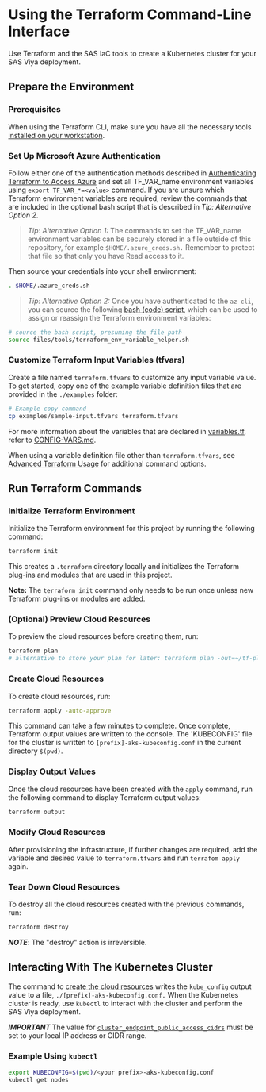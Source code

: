 # Using the Terraform Command-Line Interface

Use Terraform and the SAS IaC tools to create a Kubernetes cluster for your SAS Viya deployment.

## Prepare the Environment

### Prerequisites
When using the Terraform CLI, make sure you have all the necessary tools [installed on your workstation](../../README.md#terraform-requirements).

### Set Up Microsoft Azure Authentication

Follow either one of the authentication methods described in [Authenticating Terraform to Access Azure](./TerraformAzureAuthentication.md) and set all TF_VAR_name environment variables using `export TF_VAR_*=<value>` command.  If you are unsure which Terraform environment variables are required, review the commands that are included in the optional bash script that is described in *Tip: Alternative Option 2*.

> *Tip: Alternative Option 1:*  The commands to set the TF_VAR_name environment variables can be securely stored in a file outside of this repository, for example `$HOME/.azure_creds.sh.` Remember to protect that file so that only you have Read access to it.

Then source your credentials into your shell environment:

```bash
. $HOME/.azure_creds.sh
```

> *Tip: Alternative Option 2:*  Once you have authenticated to the `az cli`, you can source the following
[bash (code) script](../../files/tools/terraform_env_variable_helper.sh), which can be used to assign or reassign the Terraform environment variables:

```bash
# source the bash script, presuming the file path
source files/tools/terraform_env_variable_helper.sh
```

### Customize Terraform Input Variables (tfvars)

Create a file named `terraform.tfvars` to customize any input variable value. To get started, copy one of the example variable definition files that are provided
in the `./examples` folder: 

```bash
# Example copy command
cp examples/sample-input.tfvars terraform.tfvars
```

For more information about the variables that are declared in [variables.tf](variables.tf), refer to [CONFIG-VARS.md](docs/CONFIG-VARS.md).

When using a variable definition file other than `terraform.tfvars`, see [Advanced Terraform Usage](docs/user/AdvancedTerraformUsage.md) for additional command options.

## Run Terraform Commands

### Initialize Terraform Environment

Initialize the Terraform environment for this project by running the following command:

```bash
terraform init
```

This creates a `.terraform` directory locally and initializes the Terraform plug-ins and modules that are used in this project.

**Note:** The `terraform init` command only needs to be run once unless new Terraform plug-ins or modules are added.

### (Optional) Preview Cloud Resources

To preview the cloud resources before creating them, run:

```bash
terraform plan
# alternative to store your plan for later: terraform plan -out=~/tf-plan.out 
```
### Create Cloud Resources

To create cloud resources, run:

```bash
terraform apply -auto-approve
```

This command can take a few minutes to complete. Once complete, Terraform output values are written to the console. The 'KUBECONFIG' file for the cluster is written to `[prefix]-aks-kubeconfig.conf` in the current directory `$(pwd)`.

### Display Output Values

Once the cloud resources have been created with the `apply` command, run the following command to display Terraform output values: 

```bash
terraform output
```

### Modify Cloud Resources

After provisioning the infrastructure, if further changes are required, add the variable and desired value to `terraform.tfvars` and run `terrafom apply` again.


### Tear Down Cloud Resources

To destroy all the cloud resources created with the previous commands, run:

```bash
terraform destroy
```
_**NOTE**_: The "destroy" action is irreversible.

## Interacting With The Kubernetes Cluster

The command to [create the cloud resources](#create-cloud-resources) writes the `kube_config` output value to a file, `./[prefix]-aks-kubeconfig.conf.` When the Kubernetes cluster is ready, use `kubectl` to interact with the cluster and perform the SAS Viya deployment.

_**IMPORTANT**_ The value for [`cluster_endpoint_public_access_cidrs`](../CONFIG-VARS.md#admin-access) must be set to your local IP address or CIDR range.

### Example Using `kubectl` 

```bash
export KUBECONFIG=$(pwd)/<your prefix>-aks-kubeconfig.conf
kubectl get nodes
```
